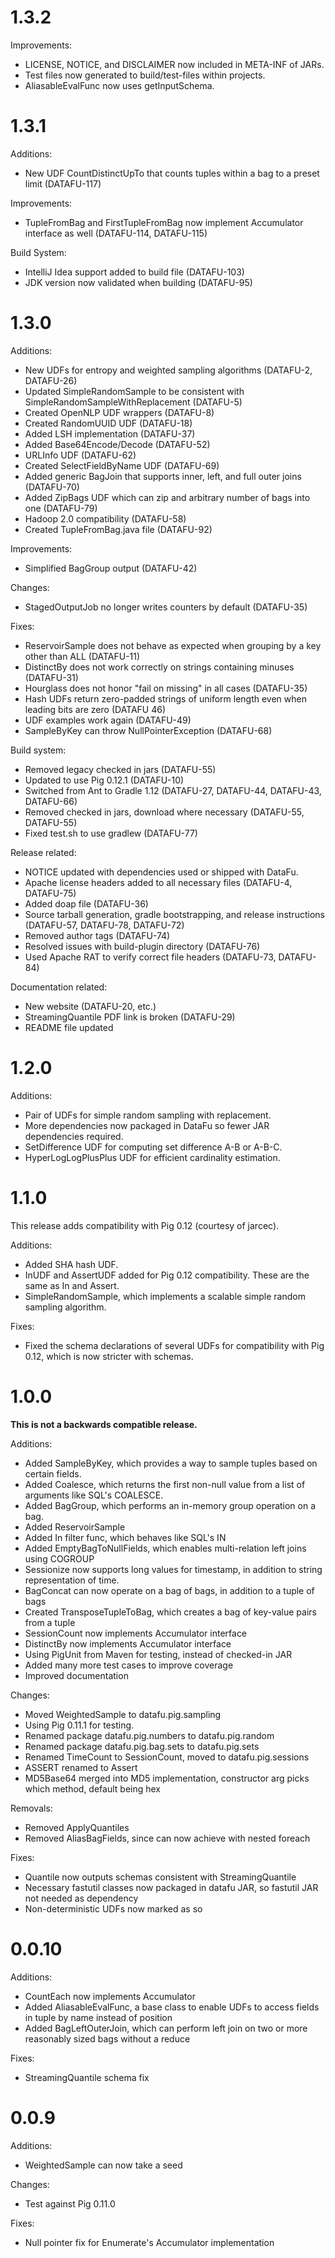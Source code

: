# 1.3.2

Improvements:

* LICENSE, NOTICE, and DISCLAIMER now included in META-INF of JARs.
* Test files now generated to build/test-files within projects.
* AliasableEvalFunc now uses getInputSchema.

# 1.3.1

Additions:

* New UDF CountDistinctUpTo that counts tuples within a bag to a preset limit (DATAFU-117)

Improvements:

* TupleFromBag and FirstTupleFromBag now implement Accumulator interface as well (DATAFU-114, DATAFU-115)

Build System:

* IntelliJ Idea support added to build file (DATAFU-103)
* JDK version now validated when building (DATAFU-95)

# 1.3.0

Additions:

* New UDFs for entropy and weighted sampling algorithms (DATAFU-2, DATAFU-26)
* Updated SimpleRandomSample to be consistent with SimpleRandomSampleWithReplacement (DATAFU-5)
* Created OpenNLP UDF wrappers (DATAFU-8)
* Created RandomUUID UDF (DATAFU-18)
* Added LSH implementation (DATAFU-37)
* Added Base64Encode/Decode (DATAFU-52)
* URLInfo UDF (DATAFU-62)
* Created SelectFieldByName UDF (DATAFU-69)
* Added generic BagJoin that supports inner, left, and full outer joins (DATAFU-70)
* Added ZipBags UDF which can zip and arbitrary number of bags into one (DATAFU-79)
* Hadoop 2.0 compatibility (DATAFU-58)
* Created TupleFromBag.java file (DATAFU-92)

Improvements:

* Simplified BagGroup output (DATAFU-42)

Changes:

* StagedOutputJob no longer writes counters by default (DATAFU-35)

Fixes:

* ReservoirSample does not behave as expected when grouping by a key other than ALL (DATAFU-11)
* DistinctBy does not work correctly on strings containing minuses (DATAFU-31)
* Hourglass does not honor "fail on missing" in all cases (DATAFU-35)
* Hash UDFs return zero-padded strings of uniform length even when leading bits are zero (DATAFU 46)
* UDF examples work again (DATAFU-49)
* SampleByKey can throw NullPointerException (DATAFU-68)

Build system:

* Removed legacy checked in jars (DATAFU-55)
* Updated to use Pig 0.12.1 (DATAFU-10)
* Switched from Ant to Gradle 1.12 (DATAFU-27, DATAFU-44, DATAFU-43, DATAFU-66)
* Removed checked in jars, download where necessary (DATAFU-55, DATAFU-55)
* Fixed test.sh to use gradlew (DATAFU-77)

Release related:

* NOTICE updated with dependencies used or shipped with DataFu.
* Apache license headers added to all necessary files (DATAFU-4, DATAFU-75)
* Added doap file (DATAFU-36)
* Source tarball generation, gradle bootstrapping, and release instructions (DATAFU-57, DATAFU-78, DATAFU-72)
* Removed author tags (DATAFU-74)
* Resolved issues with build-plugin directory (DATAFU-76)
* Used Apache RAT to verify correct file headers (DATAFU-73, DATAFU-84)

Documentation related:

* New website (DATAFU-20, etc.)
* StreamingQuantile PDF link is broken (DATAFU-29)
* README file updated

# 1.2.0

Additions:

* Pair of UDFs for simple random sampling with replacement.
* More dependencies now packaged in DataFu so fewer JAR dependencies required.
* SetDifference UDF for computing set difference A-B or A-B-C.
* HyperLogLogPlusPlus UDF for efficient cardinality estimation.

# 1.1.0

This release adds compatibility with Pig 0.12 (courtesy of jarcec).

Additions:

* Added SHA hash UDF.
* InUDF and AssertUDF added for Pig 0.12 compatibility.  These are the same as In and Assert.
* SimpleRandomSample, which implements a scalable simple random sampling algorithm.

Fixes:

* Fixed the schema declarations of several UDFs for compatibility with Pig 0.12, which is now stricter with schemas.

# 1.0.0

**This is not a backwards compatible release.**

Additions:

* Added SampleByKey, which provides a way to sample tuples based on certain fields.
* Added Coalesce, which returns the first non-null value from a list of arguments like SQL's COALESCE.
* Added BagGroup, which performs an in-memory group operation on a bag.
* Added ReservoirSample
* Added In filter func, which behaves like SQL's IN
* Added EmptyBagToNullFields, which enables multi-relation left joins using COGROUP
* Sessionize now supports long values for timestamp, in addition to string representation of time.
* BagConcat can now operate on a bag of bags, in addition to a tuple of bags
* Created TransposeTupleToBag, which creates a bag of key-value pairs from a tuple
* SessionCount now implements Accumulator interface
* DistinctBy now implements Accumulator interface
* Using PigUnit from Maven for testing, instead of checked-in JAR
* Added many more test cases to improve coverage
* Improved documentation

Changes:

* Moved WeightedSample to datafu.pig.sampling
* Using Pig 0.11.1 for testing.
* Renamed package datafu.pig.numbers to datafu.pig.random
* Renamed package datafu.pig.bag.sets to datafu.pig.sets
* Renamed TimeCount to SessionCount, moved to datafu.pig.sessions
* ASSERT renamed to Assert
* MD5Base64 merged into MD5 implementation, constructor arg picks which method, default being hex

Removals:

* Removed ApplyQuantiles
* Removed AliasBagFields, since can now achieve with nested foreach

Fixes:

* Quantile now outputs schemas consistent with StreamingQuantile
* Necessary fastutil classes now packaged in datafu JAR, so fastutil JAR not needed as dependency
* Non-deterministic UDFs now marked as so

# 0.0.10

Additions:

* CountEach now implements Accumulator
* Added AliasableEvalFunc, a base class to enable UDFs to access fields in tuple by name instead of position
* Added BagLeftOuterJoin, which can perform left join on two or more reasonably sized bags without a reduce

Fixes:

* StreamingQuantile schema fix

# 0.0.9

Additions:

* WeightedSample can now take a seed

Changes:

* Test against Pig 0.11.0

Fixes:

* Null pointer fix for Enumerate's Accumulator implementation